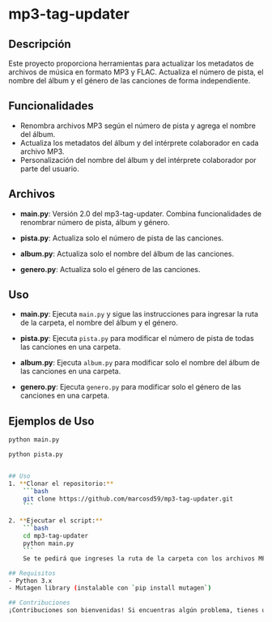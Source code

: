 # mp3-tag-updater

## Descripción
Este proyecto proporciona herramientas para actualizar los metadatos de archivos de música en formato MP3 y FLAC. Actualiza el número de pista, el nombre del álbum y el género de las canciones de forma independiente.

## Funcionalidades
- Renombra archivos MP3 según el número de pista y agrega el nombre del álbum.
- Actualiza los metadatos del álbum y del intérprete colaborador en cada archivo MP3.
- Personalización del nombre del álbum y del intérprete colaborador por parte del usuario.

## Archivos
- **main.py**: Versión 2.0 del mp3-tag-updater. Combina funcionalidades de renombrar número de pista, álbum y género.
  
- **pista.py**: Actualiza solo el número de pista de las canciones.

- **album.py**: Actualiza solo el nombre del álbum de las canciones.

- **genero.py**: Actualiza solo el género de las canciones.

## Uso
- **main.py**: Ejecuta `main.py` y sigue las instrucciones para ingresar la ruta de la carpeta, el nombre del álbum y el género.

- **pista.py**: Ejecuta `pista.py` para modificar el número de pista de todas las canciones en una carpeta.

- **album.py**: Ejecuta `album.py` para modificar solo el nombre del álbum de las canciones en una carpeta.

- **genero.py**: Ejecuta `genero.py` para modificar solo el género de las canciones en una carpeta.

## Ejemplos de Uso
```bash
python main.py

python pista.py


## Uso
1. **Clonar el repositorio:**
    ```bash
    git clone https://github.com/marcosd59/mp3-tag-updater.git
    ```

2. **Ejecutar el script:**
    ```bash
    cd mp3-tag-updater
    python main.py
    ```
    Se te pedirá que ingreses la ruta de la carpeta con los archivos MP3 y el nombre del álbum.

## Requisitos
- Python 3.x
- Mutagen library (instalable con `pip install mutagen`)

## Contribuciones
¡Contribuciones son bienvenidas! Si encuentras algún problema, tienes una sugerencia o quieres agregar una nueva funcionalidad, no dudes en abrir un [issue](https://github.com/marcosd59/mp3-tag-updater/issues) o enviar un [pull request](https://github.com/marcosd59/mp3-tag-updater/pulls).
